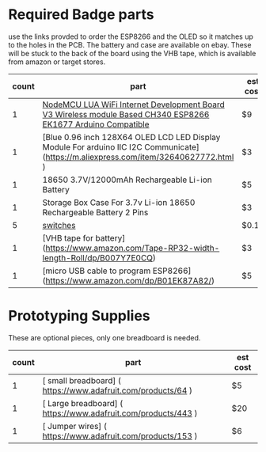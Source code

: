 # Required Badge parts

use the links provded to order the ESP8266 and the OLED so it matches up to the holes in the PCB.
The battery and case are available on ebay. These will be stuck to the back of the board using the VHB tape, which is available from amazon or target stores.

| count | part | est cost |
| --- | --- | --- |
| 1 | [NodeMCU LUA WiFi Internet Development Board V3 Wireless module Based CH340 ESP8266 EK1677 Arduino Compatible]( https://smile.amazon.com/gp/product/B010O1G1ES/ )| $9 |
| 1 | [Blue 0.96 inch 128X64 OLED LCD LED Display Module For arduino IIC I2C Communicate] (https://m.aliexpress.com/item/32640627772.html ) | $3 | 
| 1 | 18650 3.7V/12000mAh Rechargeable Li-ion Battery | $5 |
| 1 | Storage Box Case For 3.7v Li-ion 18650 Rechargeable Battery 2 Pins | $3 |
| 5 | [switches]( http://www.digikey.com/product-detail/en/te-connectivity-alcoswitch-switches/1825910-6/450-1650-ND/1632536 ) | $0.10 |
| 1 | [VHB tape for battery] (https://www.amazon.com/Tape-RP32-width-length-Roll/dp/B007Y7E0CQ) | $3 |
| 1 | [micro USB cable to program ESP8266] (https://www.amazon.com/dp/B01EK87A82/) | $5 | 

# Prototyping Supplies

These are optional pieces, only one breadboard is needed. 

| count | part | est cost |
| --- | --- | --- |
| 1 | [ small breadboard] (  https://www.adafruit.com/products/64 ) | $5 | 
| 1 | [ Large breadboard] ( https://www.adafruit.com/products/443 )  | $20 |
| 1 | [ Jumper wires] ( https://www.adafruit.com/products/153 ) | $6 | 
